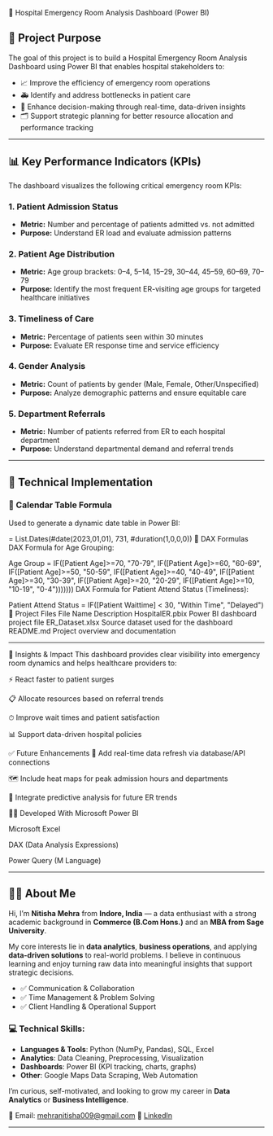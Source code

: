  🏥 Hospital Emergency Room Analysis Dashboard (Power BI)

## 📌 Project Purpose

The goal of this project is to build a Hospital Emergency Room Analysis Dashboard using Power BI that enables hospital stakeholders to:

- 📈 Improve the efficiency of emergency room operations  
- 🚑 Identify and address bottlenecks in patient care  
- 🧠 Enhance decision-making through real-time, data-driven insights  
- 🗂️ Support strategic planning for better resource allocation and performance tracking  

---

## 📊 Key Performance Indicators (KPIs)

The dashboard visualizes the following critical emergency room KPIs:

### 1. Patient Admission Status
- **Metric:** Number and percentage of patients admitted vs. not admitted  
- **Purpose:** Understand ER load and evaluate admission patterns  

### 2. Patient Age Distribution
- **Metric:** Age group brackets: 0–4, 5–14, 15–29, 30–44, 45–59, 60–69, 70–79  
- **Purpose:** Identify the most frequent ER-visiting age groups for targeted healthcare initiatives  

### 3. Timeliness of Care
- **Metric:** Percentage of patients seen within 30 minutes  
- **Purpose:** Evaluate ER response time and service efficiency  

### 4. Gender Analysis
- **Metric:** Count of patients by gender (Male, Female, Other/Unspecified)  
- **Purpose:** Analyze demographic patterns and ensure equitable care  

### 5. Department Referrals
- **Metric:** Number of patients referred from ER to each hospital department  
- **Purpose:** Understand departmental demand and referral trends  

---

## 🧮 Technical Implementation

### 📅 Calendar Table Formula

Used to generate a dynamic date table in Power BI:

= List.Dates(#date(2023,01,01), 731, #duration(1,0,0,0))
🧠 DAX Formulas
DAX Formula for Age Grouping:


Age Group =
IF([Patient Age]>=70, "70-79",
 IF([Patient Age]>=60, "60-69",
 IF([Patient Age]>=50, "50-59",
 IF([Patient Age]>=40, "40-49",
 IF([Patient Age]>=30, "30-39",
 IF([Patient Age]>=20, "20-29",
 IF([Patient Age]>=10, "10-19", "0-4")))))))
DAX Formula for Patient Attend Status (Timeliness):


Patient Attend Status = IF([Patient Waittime] < 30, "Within Time", "Delayed")
📂 Project Files
File Name Description
HospitalER.pbix Power BI dashboard project file
ER_Dataset.xlsx Source dataset used for the dashboard
README.md Project overview and documentation

---

📌 Insights & Impact
This dashboard provides clear visibility into emergency room dynamics and helps healthcare providers to:

⚡ React faster to patient surges

📋 Allocate resources based on referral trends

⏱ Improve wait times and patient satisfaction

📊 Support data-driven hospital policies

✅ Future Enhancements
🔄 Add real-time data refresh via database/API connections

🗺 Include heat maps for peak admission hours and departments

🔮 Integrate predictive analysis for future ER trends

🧑‍💻 Developed With
Microsoft Power BI

Microsoft Excel

DAX (Data Analysis Expressions)

Power Query (M Language)

---


## 👩‍💻 About Me

Hi, I’m **Nitisha Mehra** from **Indore, India** — a data enthusiast with a strong academic background in **Commerce (B.Com Hons.)** and an **MBA from Sage University**.

My core interests lie in **data analytics**, **business operations**, and applying **data-driven solutions** to real-world problems. I believe in continuous learning and enjoy turning raw data into meaningful insights that support strategic decisions.

* ✅ Communication & Collaboration
* ✅ Time Management & Problem Solving
* ✅ Client Handling & Operational Support

### 💻 Technical Skills:

* **Languages & Tools**: Python (NumPy, Pandas), SQL, Excel
* **Analytics**: Data Cleaning, Preprocessing, Visualization
* **Dashboards**: Power BI (KPI tracking, charts, graphs)
* **Other**: Google Maps Data Scraping, Web Automation

I’m curious, self-motivated, and looking to grow my career in **Data Analytics** or **Business Intelligence**.

📧 Email: [mehranitisha009@gmail.com](mailto:mehranitisha009@gmail.com)
🔗 [LinkedIn](https://www.linkedin.com/in/nitisha-mehra-680822317)

---

